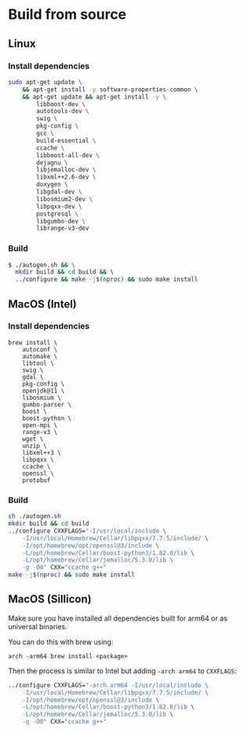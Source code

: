 # Build from source

## Linux

### Install dependencies

```sh
sudo apt-get update \
    && apt-get install -y software-properties-common \
    && apt-get update && apt-get install -y \
        libboost-dev \
        autotools-dev \
        swig \
        pkg-config \
        gcc \
        build-essential \
        ccache \
        libboost-all-dev \
        dejagnu \
        libjemalloc-dev \
        libxml++2.6-dev \
        doxygen \
        libgdal-dev \
        libosmium2-dev \
        libpqxx-dev \
        postgresql \
        libgumbo-dev \
        librange-v3-dev
```

### Build 

```sh
$ ./autogen.sh && \
  mkdir build && cd build && \ 
  ../configure && make -j$(nproc) && sudo make install
```

## MacOS (Intel)

### Install dependencies

```
brew install \
    autoconf \
    automake \
    libtool \
    swig \
    gdal \
    pkg-config \
    openjdk@11 \
    libosmium \
    gumbo-parser \
    boost \
    boost-python \
    open-mpi \
    range-v3 \
    wget \
    unzip \
    libxml++3 \
    libpqxx \
    ccache \
    openssl \
    protobuf
```

### Build 

```sh
sh ./autogen.sh
mkdir build && cd build
../configure CXXFLAGS="-I/usr/local/include \
    -I/usr/local/Homebrew/Cellar/libpqxx/7.7.5/include/ \
    -I/opt/homebrew/opt/openssl@3/include \
    -L/opt/homebrew/Cellar/boost-python3/1.82.0/lib \
    -L/opt/homebrew/Cellar/jemalloc/5.3.0/lib \
    -g -O0" CXX="ccache g++"
make -j$(nproc) && sudo make install
```

## MacOS (Sillicon)

Make sure you have installed all dependencies built for arm64 or as universal binaries.

You can do this with brew using:

`arch -arm64 brew install <package>`

Then the process is similar to Intel but adding `-arch arm64` to `CXXFLAGS`:

```sh
../configure CXXFLAGS="-arch arm64 -I/usr/local/include \
    -I/usr/local/Homebrew/Cellar/libpqxx/7.7.5/include/ \
    -I/opt/homebrew/opt/openssl@3/include \
    -L/opt/homebrew/Cellar/boost-python3/1.82.0/lib \
    -L/opt/homebrew/Cellar/jemalloc/5.3.0/lib \
    -g -O0" CXX="ccache g++"
```
